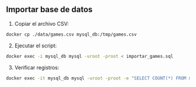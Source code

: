 ## Importar base de datos

1. Copiar el archivo CSV:

```bash
docker cp ./data/games.csv mysql_db:/tmp/games.csv
```

2. Ejecutar el script:

```bash
docker exec -i mysql_db mysql -uroot -proot < importar_games.sql
```

3. Verificar registros:

```bash 
docker exec -it mysql_db mysql -uroot -proot -e "SELECT COUNT(*) FROM mydb.steam_games;"
```